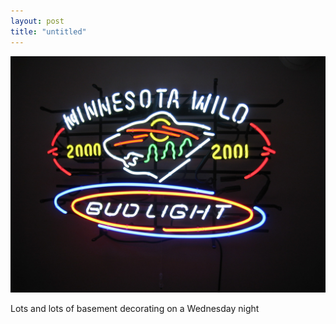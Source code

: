 ```yaml
---
layout: post
title: "untitled"
---
```


                  
<p><img src="/hodsmedia/258259476.jpg"/></p>


<p>Lots and lots of basement decorating on a Wednesday night</p>


     
